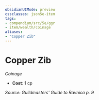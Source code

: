 ```yaml
---
obsidianUIMode: preview
cssclasses: json5e-item
tags:
- compendium/src/5e/ggr
- item/wealth/coinage
aliases: 
- "Copper Zib"
---
```

# Copper Zib
*Coinage*  

- **Cost**: 1 cp

*Source: Guildmasters' Guide to Ravnica p. 9*